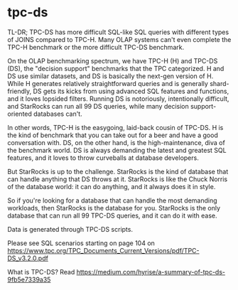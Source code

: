 # tpc-ds

TL-DR; TPC-DS has more difficult SQL-like SQL queries with different types of JOINS compared to TPC-H. Many OLAP systems can't even complete the TPC-H benchmark or the more difficult TPC-DS benchmark.

On the OLAP benchmarking spectrum, we have TPC-H (H) and TPC-DS (DS), the "decision support" benchmarks that the TPC categorized. H and DS use similar datasets, and DS is basically the next-gen version of H. While H generates relatively straightforward queries and is generally shard-friendly, DS gets its kicks from using advanced SQL features and functions, and it loves lopsided filters. Running DS is notoriously, intentionally difficult, and StarRocks can run all 99 DS queries, while many decision support-oriented databases can't.

In other words, TPC-H is the easygoing, laid-back cousin of TPC-DS. H is the kind of benchmark that you can take out for a beer and have a good conversation with. DS, on the other hand, is the high-maintenance, diva of the benchmark world. DS is always demanding the latest and greatest SQL features, and it loves to throw curveballs at database developers.

But StarRocks is up to the challenge. StarRocks is the kind of database that can handle anything that DS throws at it. StarRocks is like the Chuck Norris of the database world: it can do anything, and it always does it in style.

So if you're looking for a database that can handle the most demanding workloads, then StarRocks is the database for you. StarRocks is the only database that can run all 99 TPC-DS queries, and it can do it with ease.

Data is generated through TPC-DS scripts.

Please see SQL scenarios starting on page 104 on https://www.tpc.org/TPC_Documents_Current_Versions/pdf/TPC-DS_v3.2.0.pdf

What is TPC-DS?  Read https://medium.com/hyrise/a-summary-of-tpc-ds-9fb5e7339a35
